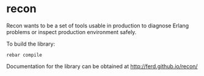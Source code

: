 recon
=====

Recon wants to be a set of tools usable in production to diagnose Erlang problems or inspect production environment safely.

To build the library:

    rebar compile

Documentation for the library can be obtained at http://ferd.github.io/recon/

